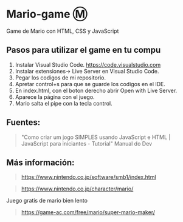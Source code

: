 # Mario-game :m:

Game de Mario con HTML, CSS y JavaScript

## Pasos para utilizar el game en tu compu

1. Instalar Visual Studio Code.
https://code.visualstudio.com
2. Instalar extensiones-> Live Server en Visual Studio Code.
3. Pegar los codigos de mi repositorio.
4. Apretar control+s para que se guarde los codigos en el IDE.
5. En index.html, con el boton derecho abrir Open with Live Server.
6. Aparece la página con el juego.
7. Mario salta el pipe con la tecla control.

## Fuentes:
> "Como criar um jogo SIMPLES usando JavaScript e HTML | JavaScript para iniciantes - Tutorial" Manual do Dev
## Más información:
> https://www.nintendo.co.jp/software/smb1/index.html

> https://www.nintendo.co.jp/character/mario/

Juego gratis de mario bien lento
> https://game-ac.com/free/mario/super-mario-maker/


